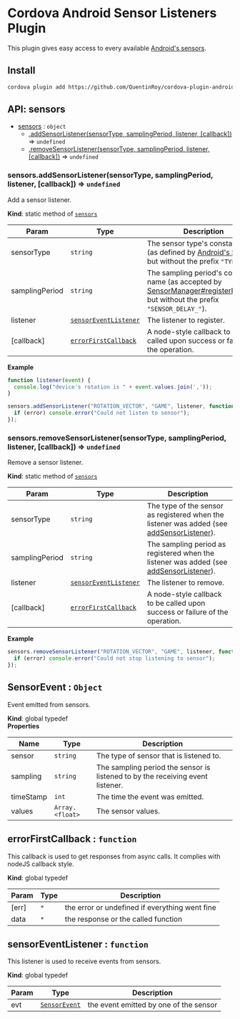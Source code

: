 # Cordova Android Sensor Listeners Plugin

This plugin gives easy access to every available [Android's sensors](https://developer.android.com/guide/topics/sensors/sensors_overview.html).

## Install

```sh
cordova plugin add https://github.com/QuentinRoy/cordova-plugin-android-sensors.git
```

<a name="sensors"></a>

## API: sensors

* [sensors](#sensors) : <code>object</code>
    * [.addSensorListener(sensorType, samplingPeriod, listener, [callback])](#sensors.addSensorListener) ⇒ <code>undefined</code>
    * [.removeSensorListener(sensorType, samplingPeriod, listener, [callback])](#sensors.removeSensorListener) ⇒ <code>undefined</code>

<a name="sensors.addSensorListener"></a>

### sensors.addSensorListener(sensorType, samplingPeriod, listener, [callback]) ⇒ <code>undefined</code>
Add a sensor listener.

**Kind**: static method of [<code>sensors</code>](#sensors)  

| Param | Type | Description |
| --- | --- | --- |
| sensorType | <code>string</code> | The sensor type's constant name (as defined by [Android's Sensor](https://developer.android.com/guide/topics/sensors/sensors_overview.html), but without the prefix `"TYPE_"`). |
| samplingPeriod | <code>string</code> | The sampling period's constant name (as accepted by [SensorManager#registerListener](https://developer.android.com/reference/android/hardware/SensorManager.html#registerListener(android.hardware.SensorEventListener,%20android.hardware.Sensor,%20int)), but without the prefix `"SENSOR_DELAY_"`). |
| listener | [<code>sensorEventListener</code>](#sensorEventListener) | The listener to register. |
| [callback] | [<code>errorFirstCallback</code>](#errorFirstCallback) | A node-style callback to be called upon success or failure of the operation. |

**Example**  
```js
function listener(event) {
  console.log("device's rotation is " + event.values.join(','));
}

sensors.addSensorListener("ROTATION_VECTOR", "GAME", listener, function(error) {
  if (error) console.error("Could not listen to sensor");
});
```
<a name="sensors.removeSensorListener"></a>

### sensors.removeSensorListener(sensorType, samplingPeriod, listener, [callback]) ⇒ <code>undefined</code>
Remove a sensor listener.

**Kind**: static method of [<code>sensors</code>](#sensors)  

| Param | Type | Description |
| --- | --- | --- |
| sensorType | <code>string</code> | The type of the sensor as registered when the listener was added (see [addSensorListener](#sensors.addSensorListener)). |
| samplingPeriod | <code>string</code> | The sampling period as registered when the listener was added (see [addSensorListener](#sensors.addSensorListener)). |
| listener | [<code>sensorEventListener</code>](#sensorEventListener) | The listener to remove. |
| [callback] | [<code>errorFirstCallback</code>](#errorFirstCallback) | A node-style callback to be called upon success or failure of the operation. |

**Example**  
```js
sensors.removeSensorListener("ROTATION_VECTOR", "GAME", listener, function(error) {
  if (error) console.error("Could not stop listening to sensor");
});
```
<a name="SensorEvent"></a>

## SensorEvent : <code>Object</code>
Event emitted from sensors.

**Kind**: global typedef  
**Properties**

| Name | Type | Description |
| --- | --- | --- |
| sensor | <code>string</code> | The type of sensor that is listened to. |
| sampling | <code>string</code> | The sampling period the sensor is listened to by the receiving event listener. |
| timeStamp | <code>int</code> | The time the event was emitted. |
| values | <code>Array.&lt;float&gt;</code> | The sensor values. |

<a name="errorFirstCallback"></a>

## errorFirstCallback : <code>function</code>
This callback is used to get responses from async calls. It complies with
nodeJS callback style.

**Kind**: global typedef  

| Param | Type | Description |
| --- | --- | --- |
| [err] | <code>\*</code> | the error or undefined if everything went fine |
| data | <code>\*</code> | the response or the called function |

<a name="sensorEventListener"></a>

## sensorEventListener : <code>function</code>
This listener is used to receive events from sensors.

**Kind**: global typedef  

| Param | Type | Description |
| --- | --- | --- |
| evt | [<code>SensorEvent</code>](#SensorEvent) | the event emitted by one of the sensor |
